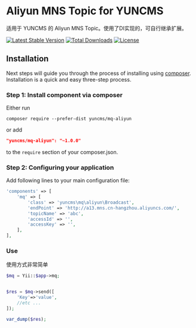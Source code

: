 # Aliyun MNS Topic for YUNCMS

适用于 YUNCMS 的 Aliyun MNS Topic。使用了DI实现的，可自行继承扩展。

[![Latest Stable Version](https://poser.pugx.org/yuncms/mq-aliyun/v/stable.png)](https://packagist.org/packages/yuncms/mq-aliyun)
[![Total Downloads](https://poser.pugx.org/yuncms/mq-aliyun/downloads.png)](https://packagist.org/packages/yuncms/mq-aliyun)
[![License](https://poser.pugx.org/yuncms/mq-aliyun/license.svg)](https://packagist.org/packages/yuncms/mq-aliyun)

Installation
------------

Next steps will guide you through the process of installing  using [composer](http://getcomposer.org/download/). Installation is a quick and easy three-step process.

### Step 1: Install component via composer

Either run

```
composer require --prefer-dist yuncms/mq-aliyun
```

or add

```json
"yuncms/mq-aliyun": "~1.0.0"
```

to the `require` section of your composer.json.

### Step 2: Configuring your application

Add following lines to your main configuration file:

```php
'components' => [
    'mq' => [
        'class' => 'yuncms\mq\aliyun\Broadcast',
        'endPoint' => 'http://a13.mns.cn-hangzhou.aliyuncs.com/',
        'topicName' => 'abc',
        'accessId' => '',
        'accessKey' => '',
    ],
],
```

### Use 

使用方式非常简单

```php
$mq = Yii::$app->mq;


$res = $mq->send([
    'Key'=>'value',
    //etc ...
]);

var_dump($res);